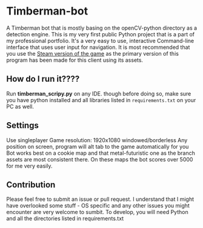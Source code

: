 # Timberman-bot

A Timberman bot that is mostly basing on the openCV-python directory as a detection engine. This is my very first public Python project that is a part of my professional portfolio.
It's a very easy to use, interactive Command-line interface that uses user input for navigation. 
It is most recommended that you use the [Steam version of the game](https://store.steampowered.com/app/398710/Timberman/) as the primary version of this program has been made for this client using its assets.

## How do I run it????
Run **timberman_scripy.py** on any IDE. 
though before doing so, make sure you have python installed and all libraries listed in `requirements.txt` on your PC as well.

## Settings
Use singleplayer
Game resolution: 1920x1080 windowed/borderless
Any position on screen, program will alt tab to the game automatically for you
Bot works best on a cookie map and that metal-futuristic one as the branch assets are most consistent there. On these maps the bot scores over 5000 for me very easily. 

## Contribution 
Please feel free to submit an issue or pull request. I understand that I might have overlooked some stuff - OS specific and any other issues you might encounter are very welcome to sumbit.
To develop, you will need Python and all the directories listed in requirements.txt
